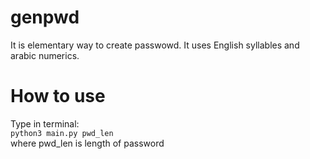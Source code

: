 # genpwd 
It is elementary way to create passwowd.
It uses English syllables and arabic numerics. 

# How to use
Type in terminal:  
`python3 main.py pwd_len`  
where pwd_len is length of password
